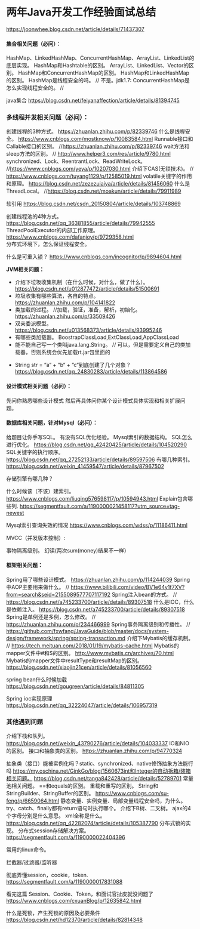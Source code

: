 # 两年Java开发工作经验面试总结

https://joonwhee.blog.csdn.net/article/details/71437307



#### 集合相关问题（必问）：

HashMap、LinkedHashMap、ConcurrentHashMap、ArrayList、LinkedList的底层实现。
HashMap和Hashtable的区别。
ArrayList、LinkedList、Vector的区别。
HashMap和ConcurrentHashMap的区别。
HashMap和LinkedHashMap的区别。
HashMap是线程安全的吗。 // 不是。jdk1.7: 
ConcurrentHashMap是怎么实现线程安全的。 // 

java集合 https://blog.csdn.net/feiyanaffection/article/details/81394745

### 多线程并发相关问题（必问）：

创建线程的3种方式。 https://zhuanlan.zhihu.com/p/82339746
什么是线程安全。  https://www.cnblogs.com/mostknow/p/10083584.html
Runnable接口和Callable接口的区别。 //https://zhuanlan.zhihu.com/p/82339746
wait方法和sleep方法的区别。  // http://www.helper3.com/res/article/9780.html
synchronized、Lock、ReentrantLock、ReadWriteLock。  //https://www.cnblogs.com/yeya/p/10207030.html
介绍下CAS(无锁技术)。 // https://www.cnblogs.com/tuyang1129/p/12585019.html
volatile关键字的作用和原理。  https://blog.csdn.net/zezezuiaiya/article/details/81456060
什么是ThreadLocal。 //https://blog.csdn.net/moakun/article/details/79911989

软引用 https://blog.csdn.net/csdn_20150804/article/details/103748869

创建线程池的4种方式。 https://blog.csdn.net/qq_36381855/article/details/79942555
ThreadPoolExecutor的内部工作原理。 https://www.cnblogs.com/dafanjoy/p/9729358.html    
分布式环境下，怎么保证线程安全。

什么是可重入锁？ https://www.cnblogs.com/incognitor/p/9894604.html

**JVM相关问题：**

- 介绍下垃圾收集机制（在什么时候，对什么，做了什么）。 https://blog.csdn.net/u012877472/article/details/51500691
- 垃圾收集有哪些算法，各自的特点。 https://zhuanlan.zhihu.com/p/104141822
- 类加载的过程。 //加载，验证，准备，解析，初始化。https://zhuanlan.zhihu.com/p/33509426
- 双亲委派模型。 https://blog.csdn.net/u013568373/article/details/93995246
- 有哪些类加载器。  BoostrapClassLoad,ExtClassLoad,AppClassLoad
- 能不能自己写一个类叫java.lang.String。 // 可以，但是需要定义自己的类加载器，否则系统会优先加载rt.jar包里面的

* String str = “a“ + “b“ + “c“到底创建了几个对象？ https://blog.csdn.net/qq_24830283/article/details/113864586

#### 设计模式相关问题（必问）：

先问你熟悉哪些设计模式
然后再具体问你某个设计模式具体实现和相关扩展问题。

#### 数据库相关问题，针对Mysql（必问）：

给题目让你手写SQL。
有没有SQL优化经验。
Mysql索引的数据结构。
SQL怎么进行优化。  https://blog.csdn.net/qq_42420425/article/details/104520290
SQL关键字的执行顺序。  https://blog.csdn.net/qq_27252133/article/details/89597506
有哪几种索引。https://blog.csdn.net/weixin_41459547/article/details/87967502

存储引擎有哪几种？ 

什么时候该（不该）建索引。 https://www.cnblogs.com/liuqing576598117/p/10594943.html
Explain包含哪些列.  https://segmentfault.com/a/1190000021458117?utm_source=tag-newest

Mysql索引查询失效的情况  https://www.cnblogs.com/wdss/p/11186411.html

MVCC（并发版本控制）: 

事物隔离级别。  幻读(两次sum(money)结果不一样）



#### **框架相关问题：**

Spring用了哪些设计模式。 https://zhuanlan.zhihu.com/p/114244039
Spring中AOP主要用来做什么。 // https://www.bilibili.com/video/BV1e64y1f7XV?from=search&seid=2155089577707117192
Spring注入bean的方式。 // https://blog.csdn.net/a745233700/article/details/89307518
什么是IOC，什么是依赖注入。 https://blog.csdn.net/a745233700/article/details/89307518
Spring是单例还是多例，怎么修改。 // https://zhuanlan.zhihu.com/p/234466999
Spring事务隔离级别和传播性。 // https://github.com/fxwfang/JavaGuide/blob/master/docs/system-design/framework/spring/spring-transaction.md
介绍下Mybatis的缓存机制。 // https://tech.meituan.com/2018/01/19/mybatis-cache.html
Mybatis的mapper文件中#和$的区别。 http://www.mybatis.cn/archives/70.html
Mybatis的mapper文件中resultType和resultMap的区别。 https://blog.csdn.net/xiaojin21cen/article/details/81056560

spring bean什么时候加载  https://blog.csdn.net/gougreen/article/details/84811305

Spring ioc实现原理  https://blog.csdn.net/qq_32224047/article/details/106957319



### 其他遇到问题

介绍下栈和队列。 https://blog.csdn.net/weixin_43790276/article/details/104033337
IO和NIO的区别。
接口和抽象类的区别。 https://zhuanlan.zhihu.com/p/94770324 

抽象类（接口）能被实例化吗？static、synchronized、native修饰抽象方法能行吗 https://my.oschina.net/GinkGo/blog/1560673int和Integer的自动拆箱/装箱相关问题。 https://blog.csdn.net/tanga842428/article/details/52789701
常量池相关问题。
==和equals的区别。
重载和重写的区别。
String和StringBuilder、StringBuffer的区别。 https://www.cnblogs.com/su-feng/p/6659064.html
静态变量、实例变量、局部变量线程安全吗，为什么。
try、catch、finally都有return语句时执行哪个。
介绍下B树、二叉树。
ajax的4个字母分别是什么意思。
xml全称是什么。  https://blog.csdn.net/qq_42282074/article/details/105387790
分布式锁的实现。
分布式session存储解决方案。 https://segmentfault.com/a/1190000022404396

常用的linux命令。

拦截器/过滤器/监听器

彻底弄懂session，cookie，token. https://segmentfault.com/a/1190000017831088

看完这篇 Session、Cookie、Token，和面试官扯皮就没问题了  https://www.cnblogs.com/cxuanBlog/p/12635842.html

什么是死锁，产生死锁的原因及必要条件  https://blog.csdn.net/hd12370/article/details/82814348